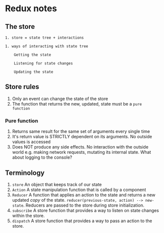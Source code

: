 # Redux notes

## The store

```
1. store = state tree + interactions

1. ways of interacting with state tree

	Getting the state

	Listening for state changes

	Updating the state
```

## Store rules

1. Only an event can change the state of the store
1. The function that returns the new, updated, state must be a `pure function`

### Pure function

1. Returns same result for the same set of arguments every single time
1. It's return value is STRICTLY dependent on its arguments. No outside values is accessed
1. Does NOT produce any side effects. No interaction with the outside world e.g. making network requests, mutating its internal state. What about logging to the console?

## Terminology

1. `store` An object that keeps track of our state
1. `Action` A state manipulation function that is called by a component
1. `Reducer` A function that applies an action to the state and returns a new updated _copy_ of the state. `reducer(previous-state, action) --> new-state`. Reducers are passed to the store during store initialization.
1. `subscribe` A store function that provides a way to listen on state changes within the store.
1. `dispatch` A store function that provides a way to pass an action to the store.
